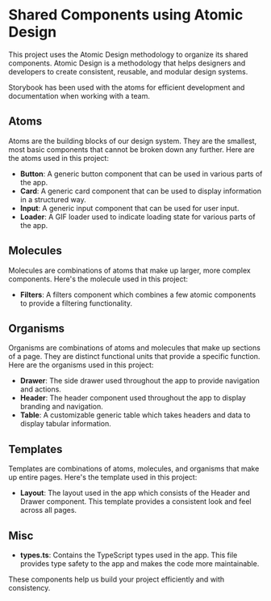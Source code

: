 # Shared Components using Atomic Design

This project uses the Atomic Design methodology to organize its shared components. Atomic Design is a methodology that helps designers and developers to create consistent, reusable, and modular design systems.

Storybook has been used with the atoms for efficient development and documentation when working with a team.

## Atoms

Atoms are the building blocks of our design system. They are the smallest, most basic components that cannot be broken down any further. Here are the atoms used in this project:

- **Button**: A generic button component that can be used in various parts of the app.
- **Card**: A generic card component that can be used to display information in a structured way.
- **Input**: A generic input component that can be used for user input.
- **Loader**: A GIF loader used to indicate loading state for various parts of the app.

## Molecules

Molecules are combinations of atoms that make up larger, more complex components. Here's the molecule used in this project:

- **Filters**: A filters component which combines a few atomic components to provide a filtering functionality.

## Organisms

Organisms are combinations of atoms and molecules that make up sections of a page. They are distinct functional units that provide a specific function. Here are the organisms used in this project:

- **Drawer**: The side drawer used throughout the app to provide navigation and actions.
- **Header**: The header component used throughout the app to display branding and navigation.
- **Table**: A customizable generic table which takes headers and data to display tabular information.

## Templates

Templates are combinations of atoms, molecules, and organisms that make up entire pages. Here's the template used in this project:

- **Layout**: The layout used in the app which consists of the Header and Drawer component. This template provides a consistent look and feel across all pages.

## Misc

- **types.ts**: Contains the TypeScript types used in the app. This file provides type safety to the app and makes the code more maintainable.

These components help us build your project efficiently and with consistency.
